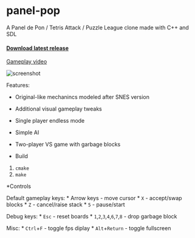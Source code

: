 # panel-pop
A Panel de Pon / Tetris Attack / Puzzle League clone made with C++ and SDL

#### [Download latest release](https://github.com/a544jh/panel-pop/releases/latest)

[Gameplay video](http://www.youtube.com/watch?v=z_DVUP2aS9Y)

![screenshot](screenshot.png)

Features:
* Original-like mechanincs modeled after SNES version
* Additional visual gameplay tweaks
* Single player endless mode
* Simple AI
* Two-player VS game with garbage blocks


* Build

1. `cmake`
2. `make`


*Controls

Default gameplay keys:
    * Arrow keys - move cursor
    * `X` - accept/swap blocks
    * `Z` - cancel/raise stack
    * `5` - pause/start

Debug keys:
    * `Esc` - reset boards
    * `1`,`2`,`3`,`4`,`6`,`7`,`8` - drop garbage block

Misc:
    * `Ctrl`+`F` - toggle fps diplay
    * `Alt`+`Return` - toggle fullscreen
